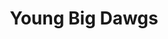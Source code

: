 ---
pid: CH914
title: Young Big Dawgs
location_transcription: 65th Belmar
zipcode: '19142'
outside_phl: 
neighborhood: Elmwood,Southwest Philadelphia
age: '20'
age_range: 20-29
instagram: 
image_file_name: CH_914.jpg
proposal_transcription: YBD 65
topic: Neighborhoods
topic_summary: '0'
type: Sculpture Statue
keywords_other: 
credit: 
image_labels: 
twitter: 
facebook: 
permalink: "/monuments/ch914/"
layout: item-page
---